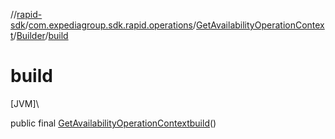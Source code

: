 //[rapid-sdk](../../../../index.md)/[com.expediagroup.sdk.rapid.operations](../../index.md)/[GetAvailabilityOperationContext](../index.md)/[Builder](index.md)/[build](build.md)

# build

[JVM]\

public final [GetAvailabilityOperationContext](../index.md)[build](build.md)()
